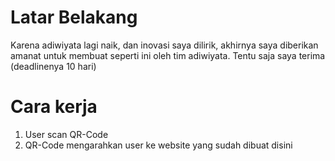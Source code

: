 # Latar Belakang
Karena adiwiyata lagi naik, dan inovasi saya dilirik, akhirnya saya diberikan amanat untuk membuat seperti ini oleh tim adiwiyata. Tentu saja saya terima (deadlinenya 10 hari)
# Cara kerja
1. User scan QR-Code
2. QR-Code mengarahkan user ke website yang sudah dibuat disini
